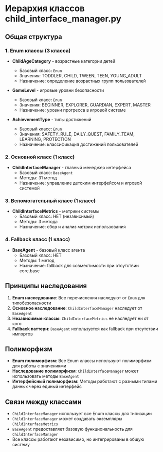 # Иерархия классов child_interface_manager.py

## Общая структура

### 1. Enum классы (3 класса)
- **ChildAgeCategory** - возрастные категории детей
  - Базовый класс: `Enum`
  - Значения: TODDLER, CHILD, TWEEN, TEEN, YOUNG_ADULT
  - Назначение: определение возрастных групп пользователей

- **GameLevel** - игровые уровни безопасности
  - Базовый класс: `Enum`
  - Значения: BEGINNER, EXPLORER, GUARDIAN, EXPERT, MASTER
  - Назначение: уровни прогресса в игровой системе

- **AchievementType** - типы достижений
  - Базовый класс: `Enum`
  - Значения: SAFETY_RULE, DAILY_QUEST, FAMILY_TEAM, LEARNING, PROTECTION
  - Назначение: классификация достижений пользователей

### 2. Основной класс (1 класс)
- **ChildInterfaceManager** - главный менеджер интерфейса
  - Базовый класс: `BaseAgent`
  - Методы: 31 метод
  - Назначение: управление детским интерфейсом и игровой системой

### 3. Вспомогательный класс (1 класс)
- **ChildInterfaceMetrics** - метрики системы
  - Базовый класс: НЕТ (независимый)
  - Методы: 3 метода
  - Назначение: сбор и анализ метрик использования

### 4. Fallback класс (1 класс)
- **BaseAgent** - базовый класс агента
  - Базовый класс: НЕТ
  - Методы: 1 метод
  - Назначение: fallback для совместимости при отсутствии core.base

## Принципы наследования

1. **Enum наследование**: Все перечисления наследуют от `Enum` для типобезопасности
2. **Основное наследование**: `ChildInterfaceManager` наследует от `BaseAgent`
3. **Независимые классы**: `ChildInterfaceMetrics` не наследует ни от кого
4. **Fallback паттерн**: `BaseAgent` используется как fallback при отсутствии импортов

## Полиморфизм

- **Enum полиморфизм**: Все Enum классы используют полиморфизм для работы с значениями
- **Наследование полиморфизм**: `ChildInterfaceManager` может использовать методы `BaseAgent`
- **Интерфейсный полиморфизм**: Методы работают с разными типами данных через единый интерфейс

## Связи между классами

- `ChildInterfaceManager` использует все Enum классы для типизации
- `ChildInterfaceManager` может создавать экземпляры `ChildInterfaceMetrics`
- `BaseAgent` предоставляет базовую функциональность для `ChildInterfaceManager`
- Все классы работают независимо, но интегрированы в общую систему